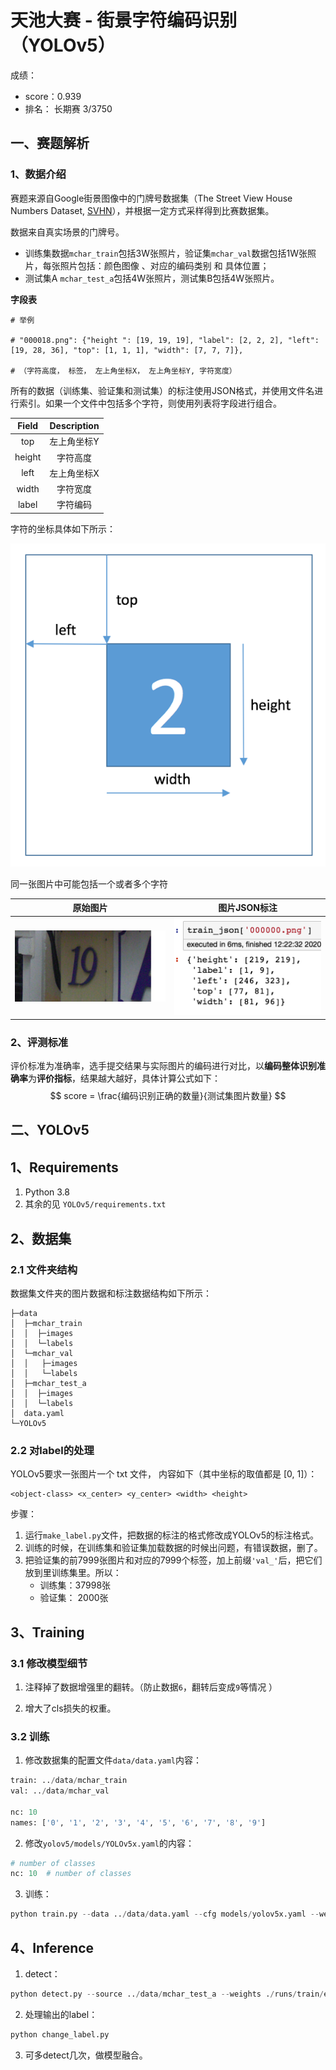 

# 天池大赛 - 街景字符编码识别（YOLOv5）

成绩：

- score：0.939  
- 排名：  长期赛  3/3750



## 一、赛题解析

### 1、数据介绍

赛题来源自Google街景图像中的门牌号数据集（The Street View House Numbers Dataset, [SVHN](http://ufldl.stanford.edu/housenumbers/)），并根据一定方式采样得到比赛数据集。

数据来自真实场景的门牌号。

- 训练集数据`mchar_train`包括3W张照片，验证集`mchar_val`数据包括1W张照片，每张照片包括：颜色图像 、对应的编码类别 和 具体位置；
- 测试集A `mchar_test_a`包括4W张照片，测试集B包括4W张照片。



**字段表**

```
# 举例

# "000018.png": {"height ": [19, 19, 19], "label": [2, 2, 2], "left": [19, 28, 36], "top": [1, 1, 1], "width": [7, 7, 7]}, 

# （字符高度， 标签， 左上角坐标X， 左上角坐标Y, 字符宽度）
```

所有的数据（训练集、验证集和测试集）的标注使用JSON格式，并使用文件名进行索引。如果一个文件中包括多个字符，则使用列表将字段进行组合。

| Field  | Description |
| :----: | :---------: |
|  top   | 左上角坐标Y |
| height |  字符高度   |
|  left  | 左上角坐标X |
| width  |  字符宽度   |
| label  |  字符编码   |

字符的坐标具体如下所示：

![label_example](./img/label_example.jpg)

同一张图片中可能包括一个或者多个字符

| 原始图片                              | 图片JSON标注                              |
| ------------------------------------- | ----------------------------------------- |
| ![example_img](./img/example_img.jpg) | ![example_label](./img/example_label.jpg) |



### 2、评测标准

评价标准为准确率，选手提交结果与实际图片的编码进行对比，以**编码整体识别准确率**为**评价指标**，结果越大越好，具体计算公式如下：
$$
score = \frac{编码识别正确的数量}{测试集图片数量}
$$



## 二、YOLOv5


## 1、Requirements  

1. Python 3.8
2. 其余的见 `YOLOv5/requirements.txt`



## 2、数据集

### 2.1 文件夹结构

数据集文件夹的图片数据和标注数据结构如下所示：

```
├─data
│  ├─mchar_train
│  │  ├─images
│  │  └─labels
│  └─mchar_val
│  │   ├─images
│  │   └─labels
│  ├─mchar_test_a
│  │  ├─images
│  │  └─labels
│  data.yaml
└─YOLOv5
```



### 2.2 对label的处理

YOLOv5要求一张图片一个 txt 文件， 内容如下（其中坐标的取值都是 [0, 1]）：

```text
<object-class> <x_center> <y_center> <width> <height>
```



步骤：

1. 运行`make_label.py`文件，把数据的标注的格式修改成YOLOv5的标注格式。
2. 训练的时候，在训练集和验证集加载数据的时候出问题，有错误数据，删了。
3. 把验证集的前7999张图片和对应的7999个标签，加上前缀`'val_'`后，把它们放到里训练集里。所以：
   - 训练集：37998张
   - 验证集：   2000张



## 3、Training

### 3.1 修改模型细节

1. 注释掉了数据增强里的翻转。（防止数据`6`，翻转后变成`9`等情况 ）

2. 增大了cls损失的权重。



### 3.2 训练

1. 修改数据集的配置文件`data/data.yaml`内容：
```python
train: ../data/mchar_train
val: ../data/mchar_val

nc: 10
names: ['0', '1', '2', '3', '4', '5', '6', '7', '8', '9']
```

2. 修改`yolov5/models/YOLOv5x.yaml`的内容：
```python
# number of classes
nc: 10  # number of classes
```
3. 训练：
```python
python train.py --data ../data/data.yaml --cfg models/yolov5x.yaml --weights yolov5x.pt --batch-size 4 --img-size 320 --workers 0  --multi-scale
```



## 4、Inference

1. detect：

```python
python detect.py --source ../data/mchar_test_a --weights ./runs/train/exp/weights/best.pt --save-txt --img-size 192 --conf-thres 0.3 --iou-thres 0.35
```

2. 处理输出的label：

```python
python change_label.py
```

3. 可多detect几次，做模型融合。


